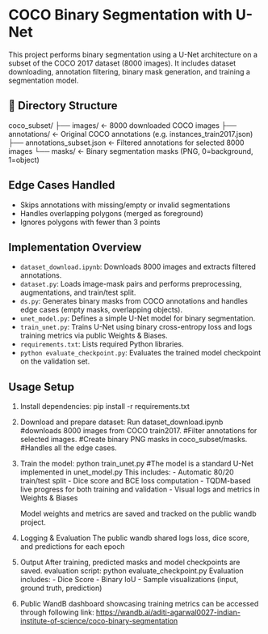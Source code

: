 # COCO Binary Segmentation with U-Net

This project performs binary segmentation using a U-Net architecture on a subset of the COCO 2017 dataset (8000 images). It includes dataset downloading, annotation filtering, binary mask generation, and training a segmentation model.

## 📂 Directory Structure
coco_subset/
├── images/                   ← 8000 downloaded COCO images
├── annotations/              ← Original COCO annotations (e.g. instances_train2017.json)
├── annotations_subset.json   ← Filtered annotations for selected 8000 images
└── masks/                    ← Binary segmentation masks (PNG, 0=background, 1=object)

## Edge Cases Handled
- Skips annotations with missing/empty or invalid segmentations
- Handles overlapping polygons (merged as foreground)
- Ignores polygons with fewer than 3 points


## Implementation Overview

- `dataset_download.ipynb`: Downloads 8000 images and extracts filtered annotations.
- `dataset.py`: Loads image-mask pairs and performs preprocessing, augmentations, and train/test split.
- `ds.py`: Generates binary masks from COCO annotations and handles edge cases (empty masks, overlapping objects).
- `unet_model.py`: Defines a simple U-Net model for binary segmentation.
- `train_unet.py`: Trains U-Net using binary cross-entropy loss and logs training metrics via public Weights & Biases.
- `requirements.txt`: Lists required Python libraries.
- `python evaluate_checkpoint.py`: Evaluates the trained model checkpoint on the validation set.


## Usage Setup

1. Install dependencies:
    pip install -r requirements.txt

2. Download and prepare dataset:
    Run dataset_download.ipynb 
    #downloads 8000 images from COCO train2017. 
    #Filter annotations for selected images. 
    #Create binary PNG masks in coco_subset/masks. 
    #Handles all the edge cases.

3. Train the model:
    python train_unet.py
    #The model is a standard U-Net implemented in unet_model.py
    This includes:
        - Automatic 80/20 train/test split
        - Dice score and BCE loss computation
        - TQDM-based live progress for both training and validation
        - Visual logs and metrics in Weights & Biases
    
    Model weights and metrics are saved and tracked on the public wandb project.


4. Logging & Evaluation
    The public wandb shared logs loss, dice score, and predictions for each epoch

5. Output
    After training, predicted masks and model checkpoints are saved. 
    evaluation script: python evaluate_checkpoint.py
    Evaluation includes:
        - Dice Score
        - Binary IoU
        - Sample visualizations (input, ground truth, prediction)

6. Public WandB dashboard showcasing training metrics can be accessed through following link:
    https://wandb.ai/aditi-agarwal0027-indian-institute-of-science/coco-binary-segmentation


